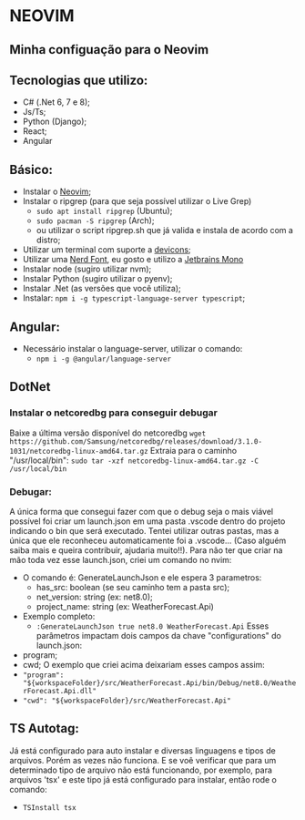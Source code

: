 # NEOVIM
## Minha configuação para o Neovim

## Tecnologias que utilizo:
- C# (.Net 6, 7 e 8);
- Js/Ts;
- Python (Django);
- React;
- Angular

## Básico:
- Instalar o [Neovim](https://github.com/neovim/neovim/blob/master/INSTALL.md);
- Instalar o ripgrep (para que seja possível utilizar o Live Grep)
    - `sudo apt install ripgrep` (Ubuntu);
    - `sudo pacman -S ripgrep` (Arch);
    - ou utilizar o script ripgrep.sh que já valida e instala de acordo com a distro;
- Utilizar um terminal com suporte a [devicons](https://devicon.dev/);
- Utilizar uma [Nerd Font](https://www.nerdfonts.com/), eu gosto e utilizo a [Jetbrains Mono](https://www.programmingfonts.org/#jetbrainsmono)
- Instalar node (sugiro utilizar nvm);
- Instalar Python (sugiro utilizar o pyenv);
- Instalar .Net (as versões que você utiliza);
- Instalar: `npm i -g typescript-language-server typescript`;

## Angular:
- Necessário instalar o language-server, utilizar o comando:
    - `npm i -g @angular/language-server`

## DotNet
### Instalar o netcoredbg para conseguir debugar
Baixe a última versão disponível do netcoredbg
`wget https://github.com/Samsung/netcoredbg/releases/download/3.1.0-1031/netcoredbg-linux-amd64.tar.gz`
Extraia para o caminho "/usr/local/bin":
`sudo tar -xzf netcoredbg-linux-amd64.tar.gz -C /usr/local/bin`

### Debugar:
A única forma que consegui fazer com que o debug seja o mais viável possível foi criar um launch.json em uma pasta .vscode dentro do projeto indicando o bin que será executado.
Tentei utilizar outras pastas, mas a única que ele reconheceu automaticamente foi a .vscode... (Caso alguém saiba mais e queira contribuir, ajudaria muito!!).
Para não ter que criar na mão toda vez esse launch.json, criei um comando no nvim:
- O comando é: GenerateLaunchJson e ele espera 3 parametros:
    - has_src: boolean (se seu caminho tem a pasta src);
    - net_version: string (ex: net8.0);
    - project_name: string (ex: WeatherForecast.Api)
- Exemplo completo:
    - `:GenerateLaunchJson true net8.0 WeatherForecast.Api`
Esses parâmetros impactam dois campos da chave "configurations" do launch.json:
- program;
- cwd;
O exemplo que criei acima deixariam esses campos assim:
- `"program": "${workspaceFolder}/src/WeatherForecast.Api/bin/Debug/net8.0/WeatherForecast.Api.dll"`
- `"cwd": "${workspaceFolder}/src/WeatherForecast.Api"`

## TS Autotag:
Já está configurado para auto instalar e diversas linguagens e tipos de arquivos.
Porém as vezes não funciona.
E se voê verificar que para um determinado tipo de arquivo não está funcionando, por exemplo, para arquivos 'tsx' e este tipo já está configurado para instalar, então rode o comando:
- `TSInstall tsx`
